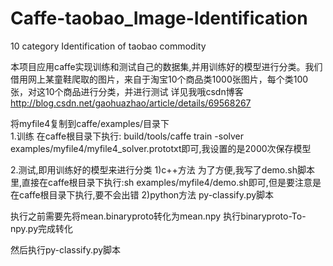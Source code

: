 # Caffe-taobao_Image-Identification
10 category Identification of taobao commodity

本项目应用caffe实现训练和测试自己的数据集,并用训练好的模型进行分类。我们借用网上某童鞋爬取的图片，来自于淘宝10个商品类1000张图片，每个类100张，对这10个商品进行分类，并进行测试
详见我哦csdn博客
http://blog.csdn.net/gaohuazhao/article/details/69568267
                                                                              
将myfile4复制到caffe/examples/目录下                                   
1.训练
在caffe根目录下执行: build/tools/caffe train -solver examples/myfile4/myfile4_solver.prototxt即可,我设置的是2000次保存模型
                                                       
2.测试,即用训练好的模型来进行分类
1)c++方法
为了方便,我写了demo.sh脚本里,直接在caffe根目录下执行:sh examples/myfile4/demo.sh即可,但是要注意是在caffe根目录下执行,要不会出错
2)python方法
py-classify.py脚本

执行之前需要先将mean.binaryproto转化为mean.npy
执行binaryproto-To-npy.py完成转化

然后执行py-classify.py脚本
